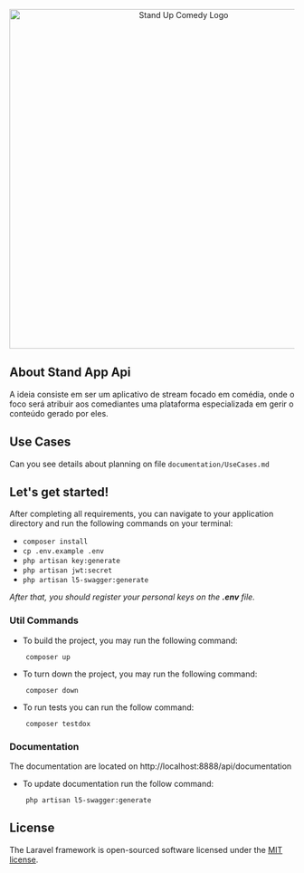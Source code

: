 <p align="center"><a><img src="https://img.freepik.com/vetores-gratis/levante-se-sinal-de-neon-de-show-de-comedia-microfone-azul-na-parede-de-tijolos_1262-13628.jpg" width="600" alt="Stand Up Comedy Logo"></a></p>

[//]: # ()
[//]: # (<p align="center">)

[//]: # (<a href="https://travis-ci.org/laravel/framework"><img src="https://travis-ci.org/laravel/framework.svg" alt="Build Status"></a>)

[//]: # (<a href="https://packagist.org/packages/laravel/framework"><img src="https://img.shields.io/packagist/dt/laravel/framework" alt="Total Downloads"></a>)

[//]: # (<a href="https://packagist.org/packages/laravel/framework"><img src="https://img.shields.io/packagist/v/laravel/framework" alt="Latest Stable Version"></a>)

[//]: # (<a href="https://packagist.org/packages/laravel/framework"><img src="![img.png]&#40;img.png&#41;https://img.shields.io/packagist/l/laravel/framework" alt="License"></a>)

[//]: # (</p>)

## About Stand App Api

A ideia consiste em ser um aplicativo de stream focado em comédia, onde o foco será atribuir aos comediantes uma plataforma especializada em gerir o conteúdo gerado por eles.

## Use Cases
Can you see details about planning on file `documentation/UseCases.md`

## Let's get started!

After completing all requirements, you can navigate to your application directory and run the following commands on your terminal:
- `composer install`
- `cp .env.example .env`
- `php artisan key:generate`
- `php artisan jwt:secret`
- `php artisan l5-swagger:generate`

_After that, you should register your personal keys on the **.env** file._

### Util Commands

- To build the project, you may run the following command:
```
    composer up
```
- To turn down the project, you may run the following command:
```
    composer down
```
- To run tests you can run the follow command:
```
    composer testdox
```


### Documentation
The documentation are located on http://localhost:8888/api/documentation
- To update documentation run the follow command:
```
    php artisan l5-swagger:generate
```


## License
The Laravel framework is open-sourced software licensed under the [MIT license](https://opensource.org/licenses/MIT).

